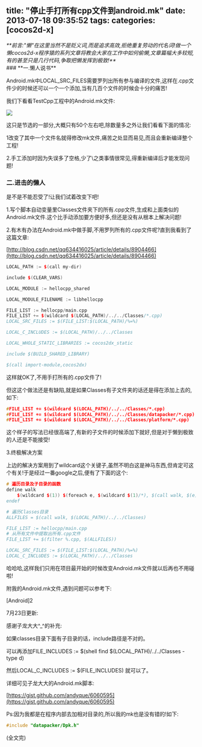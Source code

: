 title: "停止手打所有cpp文件到android.mk"
date: 2013-07-18 09:35:52
tags:
categories: [cocos2d-x]
---

<address>**前言:"懒"在这里当然不是贬义词,而是追求高效,拒绝重复劳动的代名词!做一个懒cocos2d-x程序猿的系列文章将教会大家在工作中如何偷懒,文章篇幅大多较短,有的甚至只是几行代码,争取把懒发挥到极致!**</address>
<!--more-->
### **一.懒人说书**

Android.mk中LOCAL_SRC_FILES需要罗列出所有参与编译的文件,这样在.cpp文件少的时候还可以一个一个添加,当有几百个文件的时候会十分的痛苦!

我们下看看TestCpp工程中的Android.mk文件:

![](/images/6e98f48d235d657fc34a9c5ad87e0c71a419da1e.png)



这只是节选的一部分,大概只有50个左右吧,除数量多之外让我们看看下面的情况:

1改变了其中一个文件名就得修改mk文件,痛苦之处显而易见,而且会重新编译整个工程!

2.手工添加时因为失误多了空格,少了\之类事情很常见,得重新编译后才能发现问题!



### 二.进击的懒人

是不是不能忍受了!让我们试着改变下吧!

1.写个脚本自动变量里Classes文件夹下的所有.cpp文件,生成和上面类似的Android.mk文件.这个比手动添加要方便好多,但还是没有从根本上解决问题!



2.有木有办法在Android.mk中做手脚,不用罗列所有的.cpp文件呢?直到我看到了这篇文章:

[http://blog.csdn.net/qq634416025/article/details/8904466](http://blog.csdn.net/qq634416025/article/details/8904466)
```c++
LOCAL_PATH := $(call my-dir)

include $(CLEAR_VARS)

LOCAL_MODULE := hellocpp_shared

LOCAL_MODULE_FILENAME := libhellocpp

FILE_LIST := hellocpp/main.cpp
FILE_LIST += $(wildcard $(LOCAL_PATH)/../../Classes/*.cpp)
LOCAL_SRC_FILES := $(FILE_LIST:$(LOCAL_PATH)/%=%)

LOCAL_C_INCLUDES := $(LOCAL_PATH)/../../Classes

LOCAL_WHOLE_STATIC_LIBRARIES := cocos2dx_static

include $(BUILD_SHARED_LIBRARY)

$(call import-module,cocos2dx)
```
这样就OK了,不用手打所有的.cpp文件了!



但这这个做法还是有缺陷,就是如果Classes有子文件夹的话还是得在添加上去的,如下:
```c++
#FILE_LIST += $(wildcard $(LOCAL_PATH)/../../Classes/*.cpp)
#FILE_LIST += $(wildcard $(LOCAL_PATH)/../../Classes/datapacker/*.cpp)
#FILE_LIST += $(wildcard $(LOCAL_PATH)/../../Classes/platform/*.cpp)
```
这个样子的写法已经很高端了,有新的子文件的时候添加下就好,但是对于懒到极致的人还是不能接受!



3.终极解决方案

上边的解决方案用到了wildcard这个关键子,虽然不明白这是神马东西,但肯定可这个有关!于是经过一番google之后,便有了下面的这个:
```c++
# 遍历目录及子目录的函数
define walk
    $(wildcard $(1)) $(foreach e, $(wildcard $(1)/*), $(call walk, $(e)))
endef

# 遍历Classes目录
ALLFILES = $(call walk, $(LOCAL_PATH)/../../Classes)

FILE_LIST := hellocpp/main.cpp
# 从所有文件中提取出所有.cpp文件
FILE_LIST += $(filter %.cpp, $(ALLFILES))

LOCAL_SRC_FILES := $(FILE_LIST:$(LOCAL_PATH)/%=%)
LOCAL_C_INCLUDES := $(LOCAL_PATH)/../../Classes
```
哈哈哈,这样我们只用在项目最开始的时候改变Android.mk文件就以后再也不用碰啦!



附我的Android.mk文件,遇到问题可以参考下:

[Android]2





7月23日更新:

感谢子龙大大^_^的补充:

如果classes目录下面有子目录的话，include路径是不对的。

可以再添加FILE_INCLUDES := $(shell find $(LOCAL_PATH)/../../Classes -type d)

然后LOCAL_C_INCLUDES := $(FILE_INCLUDES) 就可以了。

详细可见子龙大大的Android.mk脚本:

[https://gist.github.com/andyque/6060595](https://gist.github.com/andyque/6060595)



Ps:因为我都是在程序内部去加相对目录的,所以我的mk也是没有错的!如下:
```c++
#include "datapacker/Dpk.h"
```




(全文完)